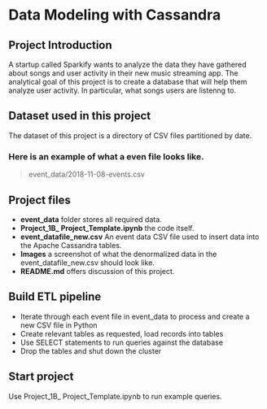 # Data Modeling with Cassandra


## Project Introduction

A startup called Sparkify wants to analyze the data they have gathered about songs and user activity in their new music streaming app. The analytical goal of this project is to create a database that will help them analyze user activity. In particular, what songs users are listenng to.

## Dataset used in this project
The dataset of this project is a directory of CSV files partitioned by date.

### Here is an example of what a even file looks like.
> event_data/2018-11-08-events.csv


## Project files

- **event_data** folder stores all required data.
- **Project_1B_ Project_Template.ipynb** the code itself.
- **event_datafile_new.csv** An event data CSV file used to insert data into the Apache Cassandra tables.
- **Images** a screenshot of what the denormalized data in the event_datafile_new.csv should look like.
- **README.md** offers discussion of this project.


## Build ETL pipeline
- Iterate through each event file in event_data to process and create a new CSV file in Python
- Create relevant tables as requested, load records into tables
- Use SELECT statements to run queries against the database
- Drop the tables and shut down the cluster

## Start project
Use Project_1B_ Project_Template.ipynb to run example queries.


